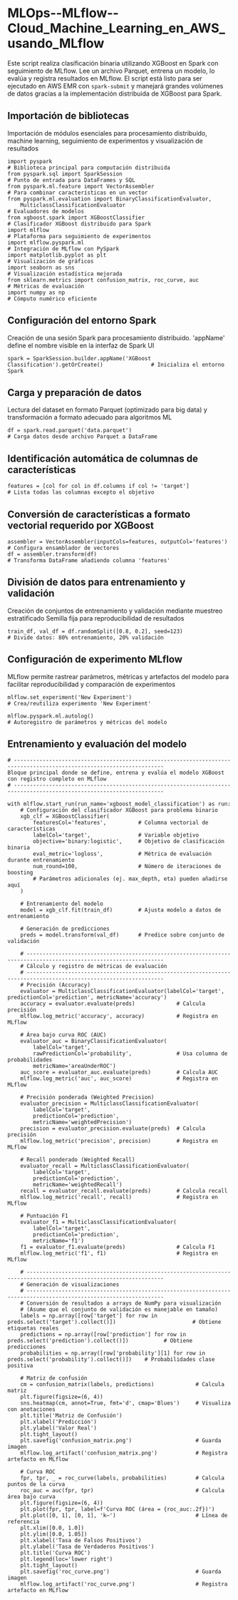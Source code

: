 # MLOps--MLflow--Cloud_Machine_Learning_en_AWS_usando_MLflow

Este script realiza clasificación binaria utilizando XGBoost en Spark con seguimiento de MLflow.
Lee un archivo Parquet, entrena un modelo, lo evalúa y registra resultados en MLflow.
El script está listo para ser ejecutado en AWS EMR con `spark-submit` y manejará grandes volúmenes de datos gracias a la implementación distribuida de XGBoost para Spark.

## Importación de bibliotecas
Importación de módulos esenciales para procesamiento distribuido, machine learning, 
seguimiento de experimentos y visualización de resultados
```
import pyspark                                                        # Biblioteca principal para computación distribuida
from pyspark.sql import SparkSession                                  # Punto de entrada para DataFrames y SQL
from pyspark.ml.feature import VectorAssembler                        # Para combinar características en un vector
from pyspark.ml.evaluation import BinaryClassificationEvaluator,
    MulticlassClassificationEvaluator                                 # Evaluadores de modelos
from xgboost.spark import XGBoostClassifier                           # Clasificador XGBoost distribuido para Spark
import mlflow                                                         # Plataforma para seguimiento de experimentos
import mlflow.pyspark.ml                                              # Integración de MLflow con PySpark
import matplotlib.pyplot as plt                                       # Visualización de gráficos
import seaborn as sns                                                 # Visualización estadística mejorada
from sklearn.metrics import confusion_matrix, roc_curve, auc          # Métricas de evaluación
import numpy as np                                                    # Cómputo numérico eficiente
```
## Configuración del entorno Spark
Creación de una sesión Spark para procesamiento distribuido. 
'appName' define el nombre visible en la interfaz de Spark UI
```
spark = SparkSession.builder.appName('XGBoost Classification').getOrCreate()               # Inicializa el entorno Spark
```
## Carga y preparación de datos
Lectura del dataset en formato Parquet (optimizado para big data) y transformación a formato adecuado para algoritmos ML
```
df = spark.read.parquet('data.parquet')                               # Carga datos desde archivo Parquet a DataFrame
```
## Identificación automática de columnas de características
```
features = [col for col in df.columns if col != 'target']             # Lista todas las columnas excepto el objetivo
```
## Conversión de características a formato vectorial requerido por XGBoost
```
assembler = VectorAssembler(inputCols=features, outputCol='features') # Configura ensamblador de vectores
df = assembler.transform(df)                                          # Transforma DataFrame añadiendo columna 'features'
```
## División de datos para entrenamiento y validación
Creación de conjuntos de entrenamiento y validación mediante muestreo estratificado
Semilla fija para reproducibilidad de resultados
```
train_df, val_df = df.randomSplit([0.8, 0.2], seed=123)               # Divide datos: 80% entrenamiento, 20% validación
```
## Configuración de experimento MLflow
MLflow permite rastrear parámetros, métricas y artefactos del modelo
para facilitar reproducibilidad y comparación de experimentos
```
mlflow.set_experiment('New Experiment')                               # Crea/reutiliza experimento 'New Experiment'

mlflow.pyspark.ml.autolog()                                           # Autoregistro de parámetros y métricas del modelo
```
## Entrenamiento y evaluación del modelo
```
# ---------------------------------------------------------------------------------------------------------------------
Bloque principal donde se define, entrena y evalúa el modelo XGBoost con registro completo en MLflow
# ---------------------------------------------------------------------------------------------------------------------

with mlflow.start_run(run_name='xgboost_model_classification') as run:
    # Configuración del clasificador XGBoost para problema binario
    xgb_clf = XGBoostClassifier(
        featuresCol='features',          # Columna vectorial de características
        labelCol='target',               # Variable objetivo
        objective='binary:logistic',     # Objetivo de clasificación binaria
        eval_metric='logloss',           # Métrica de evaluación durante entrenamiento
        num_round=100,                   # Número de iteraciones de boosting
        # Parámetros adicionales (ej. max_depth, eta) pueden añadirse aquí
    )
    
    # Entrenamiento del modelo
    model = xgb_clf.fit(train_df)        # Ajusta modelo a datos de entrenamiento
    
    # Generación de predicciones
    preds = model.transform(val_df)      # Predice sobre conjunto de validación
    
    # -----------------------------------------------------------------------------------------------------------------
    # Cálculo y registro de métricas de evaluación
    # -----------------------------------------------------------------------------------------------------------------
    # Precisión (Accuracy)
    evaluator = MulticlassClassificationEvaluator(labelCol='target', predictionCol='prediction', metricName='accuracy')
    accuracy = evaluator.evaluate(preds)             # Calcula precisión
    mlflow.log_metric('accuracy', accuracy)          # Registra en MLflow
    
    # Área bajo curva ROC (AUC)
    evaluator_auc = BinaryClassificationEvaluator(
        labelCol='target',
        rawPredictionCol='probability',              # Usa columna de probabilidades
        metricName='areaUnderROC')
    auc_score = evaluator_auc.evaluate(preds)        # Calcula AUC
    mlflow.log_metric('auc', auc_score)              # Registra en MLflow
    
    # Precisión ponderada (Weighted Precision)
    evaluator_precision = MulticlassClassificationEvaluator(
        labelCol='target',
        predictionCol='prediction',
        metricName='weightedPrecision')
    precision = evaluator_precision.evaluate(preds)  # Calcula precisión
    mlflow.log_metric('precision', precision)        # Registra en MLflow
    
    # Recall ponderado (Weighted Recall)
    evaluator_recall = MulticlassClassificationEvaluator(
        labelCol='target',
        predictionCol='prediction',
        metricName='weightedRecall')
    recall = evaluator_recall.evaluate(preds)        # Calcula recall
    mlflow.log_metric('recall', recall)              # Registra en MLflow
    
    # Puntuación F1
    evaluator_f1 = MulticlassClassificationEvaluator(
        labelCol='target',
        predictionCol='prediction',
        metricName='f1')
    f1 = evaluator_f1.evaluate(preds)                # Calcula F1
    mlflow.log_metric('f1', f1)                      # Registra en MLflow
    
    # -----------------------------------------------------------------------------------------------------------------
    # Generación de visualizaciones
    # -----------------------------------------------------------------------------------------------------------------
    # Conversión de resultados a arrays de NumPy para visualización
    # (Asume que el conjunto de validación es manejable en tamaño)
    labels = np.array([row['target'] for row in preds.select('target').collect()])                        # Obtiene etiquetas reales
    predictions = np.array([row['prediction'] for row in preds.select('prediction').collect()])           # Obtiene predicciones
    probabilities = np.array([row['probability'][1] for row in preds.select('probability').collect()])    # Probabilidades clase positiva
    
    # Matriz de confusión
    cm = confusion_matrix(labels, predictions)             # Calcula matriz
    plt.figure(figsize=(6, 4))
    sns.heatmap(cm, annot=True, fmt='d', cmap='Blues')     # Visualiza con anotaciones
    plt.title('Matriz de Confusión')
    plt.xlabel('Predicción')
    plt.ylabel('Valor Real')
    plt.tight_layout()
    plt.savefig('confusion_matrix.png')                    # Guarda imagen
    mlflow.log_artifact('confusion_matrix.png')            # Registra artefacto en MLflow
    
    # Curva ROC
    fpr, tpr, _ = roc_curve(labels, probabilities)         # Calcula puntos de la curva
    roc_auc = auc(fpr, tpr)                                # Calcula área bajo curva
    plt.figure(figsize=(6, 4))
    plt.plot(fpr, tpr, label=f'Curva ROC (área = {roc_auc:.2f})')
    plt.plot([0, 1], [0, 1], 'k—')                         # Línea de referencia
    plt.xlim([0.0, 1.0])
    plt.ylim([0.0, 1.05])
    plt.xlabel('Tasa de Falsos Positivos')
    plt.ylabel('Tasa de Verdaderos Positivos')
    plt.title('Curva ROC')
    plt.legend(loc='lower right')
    plt.tight_layout()
    plt.savefig('roc_curve.png')                           # Guarda imagen
    mlflow.log_artifact('roc_curve.png')                   # Registra artefacto en MLflow
```


